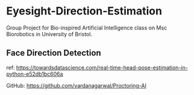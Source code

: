 # Eyesight-Direction-Estimation
Group Project for Bio-inspired Artificial Intelligence class on Msc Biorobotics in University of Bristol.



## Face Direction Detection
ref: https://towardsdatascience.com/real-time-head-pose-estimation-in-python-e52db1bc606a

GitHub: https://github.com/vardanagarwal/Proctoring-AI